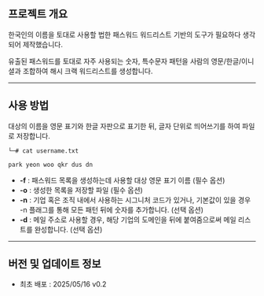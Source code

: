 ## 프로젝트 개요
한국인의 이름을 토대로 사용할 법한 패스워드 워드리스트 기반의 도구가 필요하다 생각되어 제작했습니다.

유출된 패스워드를 토대로 자주 사용되는 숫자, 특수문자 패턴을 사람의 영문/한글/이니셜과 조합하여 해시 크랙 워드리스트를 생성합니다.

---

## 사용 방법
대상의 이름을 영문 표기와 한글 자판으로 표기한 뒤, 글자 단위로 띄어쓰기를 하여 파일로 저장합니다.
```
└─# cat username.txt

park yeon woo qkr dus dn
```

- **-f** : 패스워드 목록을 생성하는데 사용할 대상 영문 표기 이름 (필수 옵션)
- **-o** : 생성한 목록을 저장할 파일 (필수 옵션)
- **-n** : 기업 혹은 조직 내에서 사용하는 시그니처 코드가 있거나, 기본값이 있을 경우 -n 플래그를 통해 모든 패턴 뒤에 숫자를 추가합니다. (선택 옵션)
- **-d** : 메일 주소로 사용할 경우, 해당 기업의 도메인을 뒤에 붙여줌으로써 메일 리스트를 완성합니다. (선택 옵션)


---

## 버전 및 업데이트 정보
- 최초 배포 : 2025/05/16 v0.2
